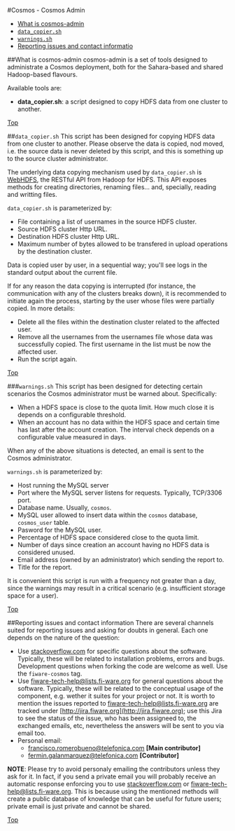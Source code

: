 #<a name="top"></a>Cosmos - Cosmos Admin

* [What is cosmos-admin](#whatis)
* [`data_copier.sh`](#datacopier)
* [`warnings.sh`](#warnings)
* [Reporting issues and contact informatio](#contact)

##<a name="whatis"></a>What is cosmos-admin
cosmos-admin is a set of tools designed to administrate a Cosmos deployment, both for the Sahara-based and shared Hadoop-based flavours.

Available tools are:

* **data_copier.sh**: a script designed to copy HDFS data from one cluster to another.

[Top](#top)

##<a name="datacopier"></a>`data_copier.sh`
This script has been designed for copying HDFS data from one cluster to another. Please observe the data is copied, nod moved, i.e. the source data is never deleted by this script, and this is something up to the source cluster administrator.

The underlying data copying mechanism used by `data_copier.sh` is [WebHDFS](http://hadoop.apache.org/docs/current/hadoop-project-dist/hadoop-hdfs/WebHDFS.html), the RESTful API from Hadoop for HDFS. This API exposes methods for creating directories, renaming files... and, specially, reading and writting files.

`data_copier.sh` is parameterized by:

* File containing a list of usernames in the source HDFS cluster.
* Source HDFS cluster Http URL.
* Destination HDFS cluster Http URL.
* Maximum number of bytes allowed to be transfered in upload operations by the destination cluster.

Data is copied user by user, in a sequential way; you'll see logs in the standard output about the current file.

If for any reason the data copying is interrupted (for instance, the communication with any of the clusters breaks down), it is recommended to initiate again the process, starting by the user whose files were partially copied. In more details:

* Delete all the files within the destination cluster related to the affected user.
* Remove all the usernames from the usernames file whose data was successfully copied. The first username in the list must be now the affected user.
* Run the script again.

[Top](#top)

###<a name="warnings"></a>`warnings.sh`
This script has been designed for detecting certain scenarios the Cosmos administrator must be warned about. Specifically:

* When a HDFS space is close to the quota limit. How much close it is depends on a configurable threshold.
* When an account has no data within the HDFS space and certain time has last after the account creation. The interval check depends on a configurable value measured in days.

When any of the above situations is detected, an email is sent to the Cosmos administrator.

`warnings.sh` is parameterized by:

*  Host running the MySQL server
* Port where the MySQL server listens for requests. Typically, TCP/3306 port.
* Database name. Usually, `cosmos`.
* MySQL user allowed to insert data within the `cosmos` database, `cosmos_user` table.
* Pasword for the MySQL user.
* Percentage of HDFS space considered close to the quota limit.
* Number of days since creation an account having no HDFS data is considered unused.
* Email address (owned by an administrator) which sending the report to.
* Title for the report.

It is convenient this script is run with a frequency not greater than a day, since the warnings may result in a critical scenario (e.g. insufficient storage space for a user).

[Top](#top)

##<a name="contact"></a>Reporting issues and contact information
There are several channels suited for reporting issues and asking for doubts in general. Each one depends on the nature of the question:

* Use [stackoverflow.com](http://stackoverflow.com) for specific questions about the software. Typically, these will be related to installation problems, errors and bugs. Development questions when forking the code are welcome as well. Use the `fiware-cosmos` tag.
* Use [fiware-tech-help@lists.fi-ware.org](mailto:fiware-tech-help@lists.fi-ware.org) for general questions about the software. Typically, these will be related to the conceptual usage of the component, e.g. wether it suites for your project or not. It is worth to mention the issues reported to [fiware-tech-help@lists.fi-ware.org](mailto:fiware-tech-help@lists.fi-ware.org) are tracked under [http://jira.fiware.org](http://jira.fiware.org); use this Jira to see the status of the issue, who has been assigneed to, the exchanged emails, etc, nevertheless the answers will be sent to you via email too.
* Personal email:
    * [francisco.romerobueno@telefonica.com](mailto:francisco.romerobueno@telefonica.com) **[Main contributor]**
    * [fermin.galanmarquez@telefonica.com](mailto:fermin.galanmarquez@telefonica.com) **[Contributor]**

**NOTE**: Please try to avoid personaly emailing the contributors unless they ask for it. In fact, if you send a private email you will probably receive an automatic response enforcing you to use [stackoverflow.com](stackoverflow.com) or [fiware-tech-help@lists.fi-ware.org](mailto:fiware-tech-help@lists.fi-ware.org). This is because using the mentioned methods will create a public database of knowledge that can be useful for future users; private email is just private and cannot be shared.

[Top](#top)
